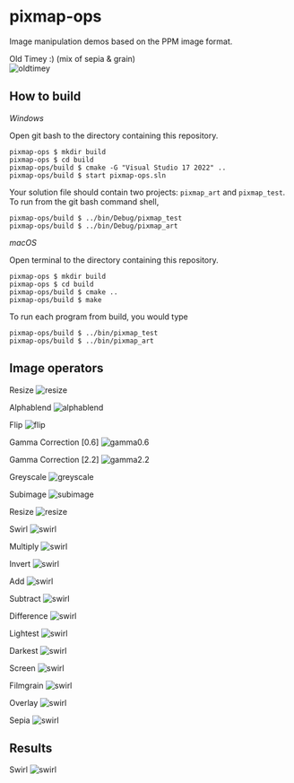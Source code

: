 # pixmap-ops

Image manipulation demos based on the PPM image format.

Old Timey :) (mix of sepia & grain)  
![oldtimey](https://github.com/thumun/pixmap-ops/blob/main/Cool_op_pics/snake-oldtimey.png)

## How to build

*Windows*

Open git bash to the directory containing this repository.

```
pixmap-ops $ mkdir build
pixmap-ops $ cd build
pixmap-ops/build $ cmake -G "Visual Studio 17 2022" ..
pixmap-ops/build $ start pixmap-ops.sln
```

Your solution file should contain two projects: `pixmap_art` and `pixmap_test`.
To run from the git bash command shell, 

```
pixmap-ops/build $ ../bin/Debug/pixmap_test
pixmap-ops/build $ ../bin/Debug/pixmap_art
```

*macOS*

Open terminal to the directory containing this repository.

```
pixmap-ops $ mkdir build
pixmap-ops $ cd build
pixmap-ops/build $ cmake ..
pixmap-ops/build $ make
```

To run each program from build, you would type

```
pixmap-ops/build $ ../bin/pixmap_test
pixmap-ops/build $ ../bin/pixmap_art
```

## Image operators

Resize 
![resize](https://github.com/thumun/pixmap-ops/blob/main/Img_Op_pictures/earth-200-300.png)

Alphablend 
![alphablend](https://github.com/thumun/pixmap-ops/blob/main/Img_Op_pictures/earth-blend-0.5.png)

Flip 
![flip](https://github.com/thumun/pixmap-ops/blob/main/Img_Op_pictures/earth-flip.png)

Gamma Correction [0.6] 
![gamma0.6](https://github.com/thumun/pixmap-ops/blob/main/Img_Op_pictures/earth-gamma-0.6.png)

Gamma Correction [2.2] 
![gamma2.2](https://github.com/thumun/pixmap-ops/blob/main/Img_Op_pictures/earth-gamma-2.2.png)

Greyscale
![greyscale](https://github.com/thumun/pixmap-ops/blob/main/Img_Op_pictures/earth-grayscale.png)

Subimage
![subimage](https://github.com/thumun/pixmap-ops/blob/main/Img_Op_pictures/earth-subimage.png)

Resize 
![resize](https://github.com/thumun/pixmap-ops/blob/main/Img_Op_pictures/earth-200-300.png)

Swirl 
![swirl](https://github.com/thumun/pixmap-ops/blob/main/Cool_op_pics/earth-swirl.png)

Multiply 
![swirl](https://github.com/thumun/pixmap-ops/blob/main/Cool_op_pics/earth-multiply.png)

Invert 
![swirl](https://github.com/thumun/pixmap-ops/blob/main/Cool_op_pics/earth-invert.png)

Add 
![swirl](https://github.com/thumun/pixmap-ops/blob/main/Cool_op_pics/earth-add.png)

Subtract 
![swirl](https://github.com/thumun/pixmap-ops/blob/main/Cool_op_pics/earth-sub.png)

Difference 
![swirl](https://github.com/thumun/pixmap-ops/blob/main/Cool_op_pics/earth-difference.png)

Lightest 
![swirl](https://github.com/thumun/pixmap-ops/blob/main/Cool_op_pics/earth-lightest.png)

Darkest 
![swirl](https://github.com/thumun/pixmap-ops/blob/main/Cool_op_pics/earth-darkest.png)

Screen 
![swirl](https://github.com/thumun/pixmap-ops/blob/main/Cool_op_pics/earth-screen.png)

Filmgrain 
![swirl](https://github.com/thumun/pixmap-ops/blob/main/Cool_op_pics/earth-filmGrain.png)

Overlay 
![swirl](https://github.com/thumun/pixmap-ops/blob/main/Cool_op_pics/earth-overlay.png)

Sepia 
![swirl](https://github.com/thumun/pixmap-ops/blob/main/Cool_op_pics/earth-sepia.png)

## Results

Swirl 
![swirl](https://github.com/thumun/pixmap-ops/blob/main/Cool_op_pics/earth-swirl.png)


